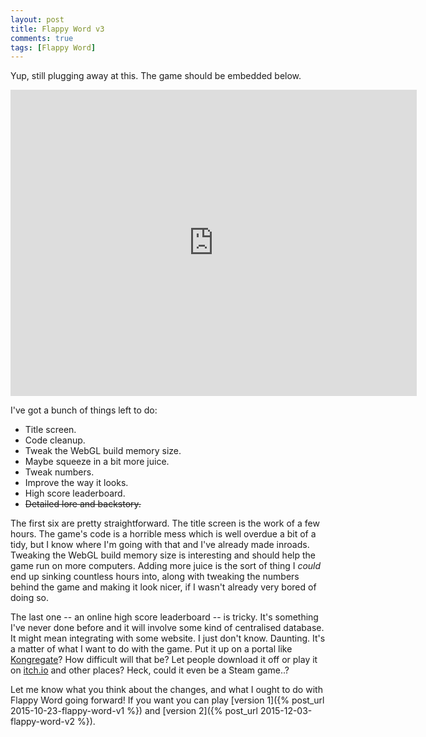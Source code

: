 ```yaml
---
layout: post
title: Flappy Word v3
comments: true
tags: [Flappy Word]
---
```


Yup, still plugging away at this. The game should be embedded below.

<!--more-->

<iframe src="https://googledrive.com/host/0B7qrbyhEE5SeT3VzNlQ3b3czc1E" width="650" height="490" scrolling="no" frameborder="0"></iframe>

I've got a bunch of things left to do:

* Title screen.
* Code cleanup.
* Tweak the WebGL build memory size.
* Maybe squeeze in a bit more juice.
* Tweak numbers. 
* Improve the way it looks.
* High score leaderboard.
* <s>Detailed lore and backstory.</s>

The first six are pretty straightforward. The title screen is the work of a few hours. The game's code is a horrible mess which is well overdue a bit of a tidy, but I know where I'm going with that and I've already made inroads. Tweaking the WebGL build memory size is interesting and should help the game run on more computers. Adding more juice is the sort of thing I *could* end up sinking countless hours into, along with tweaking the numbers behind the game and making it look nicer, if I wasn't already very bored of doing so.

The last one -- an online high score leaderboard -- is tricky. It's something I've never done before and it will involve some kind of centralised database. It might mean integrating with some website. I just don't know. Daunting. It's a matter of what I want to do with the game. Put it up on a portal like [Kongregate](http://www.kongregate.com)? How difficult will that be? Let people download it off or play it on [itch.io](http://itch.io) and other places? Heck, could it even be a Steam game..?

Let me know what you think about the changes, and what I ought to do with Flappy Word going forward! If you want you can play [version 1]({% post_url 2015-10-23-flappy-word-v1 %}) and [version 2]({% post_url 2015-12-03-flappy-word-v2 %}).
